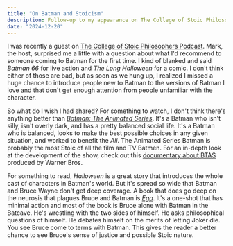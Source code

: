 ```yaml
---
title: "On Batman and Stoicism"
description: Follow-up to my appearance on The College of Stoic Philosophers Podcast.
date: "2024-12-20"
---
```


I was recently a guest on [The College of Stoic Philosophers Podcast][podcast].
Mark, the host, surprised me a little with a question about what I'd recommend to someone coming to Batman for the first time.
I kind of blanked and said _Batman 66_ for live action and _The Long Halloween_ for a comic.
I don't think either of those are bad, but as soon as we hung up, I realized I missed a huge chance to introduce people new to Batman to the versions of Batman I love and that don't get enough attention from people unfamiliar with the character.

So what do I wish I had shared?
For something to watch, I don't think there's anything better than [_Batman: The Animated Series_][btas-amazon].
It's a Batman who isn't silly, isn't overly dark, and has a pretty balanced social life.
It's a Batman who is balanced, looks to make the best possible choices in any given situation, and worked to benefit the _All_.
The Animated Series Batman is probably the most Stoic of all the film and TV Batmen.
For an in-depth look at the development of the show, check out this [documentary about BTAS][btas-doc] produced by Warner Bros.

For something to read, _Halloween_ is a great story that introduces the whole cast of characters in Batman's world.
But it's spread so wide that Batman and Bruce Wayne don't get deep coverage.
A book that does go deep on the neurosis that plagues Bruce and Batman is [_Ego_][ego-amazon].
It's a one-shot that has minimal action and most of the book is Bruce alone with Batman in the Batcave.
He's wrestling with the two sides of himself.
He asks philosophical questions of himself.
He debates himself on the merits of letting Joker die.
You see Bruce come to terms with Batman.
This gives the reader a better chance to see Bruce's sense of justice and possible Stoic nature.

[podcast]: https://open.spotify.com/show/6mpb4VQa757POgQjX5mzKY
[btas-amazon]: https://www.amazon.com/Batman-Complete-Animated-BD-Blu-ray/dp/B07J33MNCV/ref=sr_1_2?crid=5KP4Q1H0ZCNM&dib=eyJ2IjoiMSJ9.jvE-snCEgwCJe3m5u5vtwUwaaI_Ba7H0jrnv3i2qcEdeWTAhunZ2iJM-OPgbUbaGvbszuVRxxMWdTAK6ruhvh1CJZIkZhq4ahdFru-tHYXulZJ7AmF56P1aBk7UdrhfigH9Aj0CGSOagSPx1fPI4ErmAqW53Og4sF70TnQPDnN7Esyz1lFWjCscg0DijTdvThCYsy-Z5odgHr0ILAvRMvmJaY0MmnjK9gYRJZQdxHJ8.r8aSBmVqFMb1eLIkTVsskmqdCUmtpGwlU5y4IO-gfZ0&dib_tag=se&keywords=batman+animated&qid=1734669183&sprefix=batman+animated%2Caps%2C282&sr=8-2
[ego-amazon]: https://www.amazon.com/Batman-Other-Tails-Darwyn-Cooke/dp/1401213596/ref=sr_1_1?crid=CKJUUWBB2Z6&dib=eyJ2IjoiMSJ9.FWeV6S-0TtzFlM52DoH9XYs9L6BALwLc09q66bpnY8a_Rh9no_fOokY63IXhtzEN-BGhaBRaDNODwdW-PUVQSHFKtBi9g-gjIpDrjYFKmeifkIN2Xzk-GMuyfejuZl6z8q3_2-U6s6XG2Ipp_hDlaCGbp94p4AySEKUav4QziQrT3OlbBztKzAY8P0EtW92XR0qR4kbDovT5lGJVeuQFn3JZSSKR8qDmida5fqLwXdw.uCIOTC4wuPFKDR8qFs5cXgPHNFTTD_Pv22O9oJM4Nkw&dib_tag=se&keywords=batman+ego&qid=1734664365&sprefix=batman+ego%2Caps%2C283&sr=8-1
[btas-doc]: https://www.youtube.com/watch?v=dZLpDvQ6vFI
